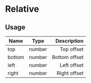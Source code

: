 <!-- 
This is an auto-generated markdown. 
You can change it in "src/atoms/Relative.tsx" and run build:docs to update this file.
-->
# Relative

## Usage
| Name        | Type           | Description  |
| ----------- |:--------------:| ------------:|
|top|number|Top offset
|bottom|number|Bottom offset
|left|number|Left offset
|right|number|Right offset
